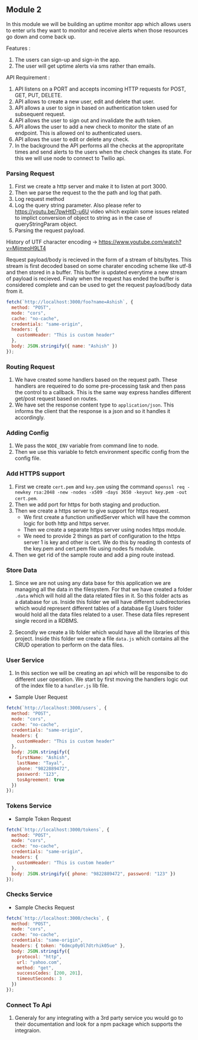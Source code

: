 ## Module 2

In this module we will be building an uptime monitor app which allows users to enter urls they want to monitor and receive alerts when those resources go down and come back up.

Features :

1. The users can sign-up and sign-in the app.
2. The user will get uptime alerts via sms rather than emails.

API Requirement :

1. API listens on a PORT and accepts incoming HTTP requests for POST, GET, PUT, DELETE.
2. API allows to create a new user, edit and delete that user.
3. API allows a user to sign in based on authentication token used for subsequent request.
4. API allows the user to sign out and invalidate the auth token.
5. API allows the user to add a new check to monitor the state of an endpoint. This is allowed onl to authenticated users.
6. API allows the user to edit or delete any check.
7. In the background the API performs all the checks at the appropritate times and send alerts to the users when the check changes its state. For this we will use node to connect to Twilio api.

### Parsing Request

1. First we create a http server and make it to listen at port 3000.
2. Then we parse the request to the the path and log that path.
3. Log request method
4. Log the query string parameter. Also please refer to https://youtu.be/7pwHtlD-u6U video which explain some issues related to implict conversion of object to string as in the case of queryStringParam object.
5. Parsing the request payload.

History of UTF character encoding -> https://www.youtube.com/watch?v=MijmeoH9LT4

Request payload/body is recieved in the form of a stream of bits/bytes. This stream is first decoded based on some charater encoding scheme like utf-8 and then stored in a buffer. This buffer is updated everytime a new stream of payload is recieved. Finaly when the request has ended the buffer is considered complete and can be used to get the request payload/body data from it.

```javascript
fetch(`http://localhost:3000/foo?name=Ashish`, {
  method: "POST",
  mode: "cors",
  cache: "no-cache",
  credentials: "same-origin",
  headers: {
    customHeader: "This is custom header"
  },
  body: JSON.stringify({ name: "Ashish" })
});
```

### Routing Request

1. We have created some handlers based on the request path. These handlers are requeired to do some pre-processing task and then pass the control to a callback. This is the same way express handles different get/post request based on routes.
2. We have set the response content type to `application/json`. This informs the client that the response is a json and so it handles it accordingly.

### Adding Config

1. We pass the `NODE_ENV` variable from command line to node.
2. Then we use this variable to fetch environment specific config from the config file.

### Add HTTPS support

1. First we create `cert.pem` and `key.pem` using the command `openssl req -newkey rsa:2048 -new -nodes -x509 -days 3650 -keyout key.pem -out cert.pem`.
2. Then we add port for https for both staging and production.
3. Then we create a https server to give support for https request.
   - We first create a function unifiedServer which will have the common logic for both http and https server.
   - Then we create a separate https server using nodes https module.
   - We need to provide 2 things as part of configuration to the https server 1 is key and other is cert. We do this by reading th contests of the key.pem and cert.pem file using nodes fs module.
4. Then we get rid of the sample route and add a ping route instead.

### Store Data

1. Since we are not using any data base for this application we are managing all the data in the filesystem. For that we have created a folder `.data` which will hold all the data related files in it. So this folder acts as a database for us. Inside this folder we will have different subdirectories which would represent different tables of a database Eg Users folder would hold all the data files related to a user. These data files represent single record in a RDBMS.

2. Secondly we create a lib folder which would have all the libraries of this project. Inside this folder we create a file `data.js` which contains all the CRUD operation to perform on the data files.

### User Service

1. In this section we will be creating an api which will be responsibe to do different user operation. We start by first moving the handlers logic out of the index file to a `handler.js` lib file.

- Sample User Request

```javascript
fetch(`http://localhost:3000/users`, {
  method: "POST",
  mode: "cors",
  cache: "no-cache",
  credentials: "same-origin",
  headers: {
    customHeader: "This is custom header"
  },
  body: JSON.stringify({
    firstName: "Ashish",
    lastName: "Tayal",
    phone: "9822889472",
    password: "123",
    tosAgreement: true
  })
});
```

### Tokens Service

- Sample Token Request

```javascript
fetch(`http://localhost:3000/tokens`, {
  method: "POST",
  mode: "cors",
  cache: "no-cache",
  credentials: "same-origin",
  headers: {
    customHeader: "This is custom header"
  },
  body: JSON.stringify({ phone: "9822889472", password: "123" })
});
```

### Checks Service

- Sample Checks Request

```javascript
fetch(`http://localhost:3000/checks`, {
  method: "POST",
  mode: "cors",
  cache: "no-cache",
  credentials: "same-origin",
  headers: { token: "6dmcp0y0l7dtrhik05ue" },
  body: JSON.stringify({
    protocol: "http",
    url: "yahoo.com",
    method: "get",
    successCodes: [200, 201],
    timeoutSeconds: 3
  })
});
```

### Connect To Api

1. Generaly for any integrating with a 3rd party service you would go to their documentation and look for a npm package which supports the integraion.

